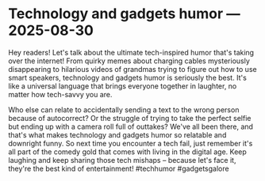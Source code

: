 # Technology and gadgets humor — 2025-08-30

Hey readers! Let's talk about the ultimate tech-inspired humor that's taking over the internet! From quirky memes about charging cables mysteriously disappearing to hilarious videos of grandmas trying to figure out how to use smart speakers, technology and gadgets humor is seriously the best. It's like a universal language that brings everyone together in laughter, no matter how tech-savvy you are. 

Who else can relate to accidentally sending a text to the wrong person because of autocorrect? Or the struggle of trying to take the perfect selfie but ending up with a camera roll full of outtakes? We've all been there, and that's what makes technology and gadgets humor so relatable and downright funny. So next time you encounter a tech fail, just remember it's all part of the comedy gold that comes with living in the digital age. Keep laughing and keep sharing those tech mishaps – because let's face it, they're the best kind of entertainment! #techhumor #gadgetsgalore